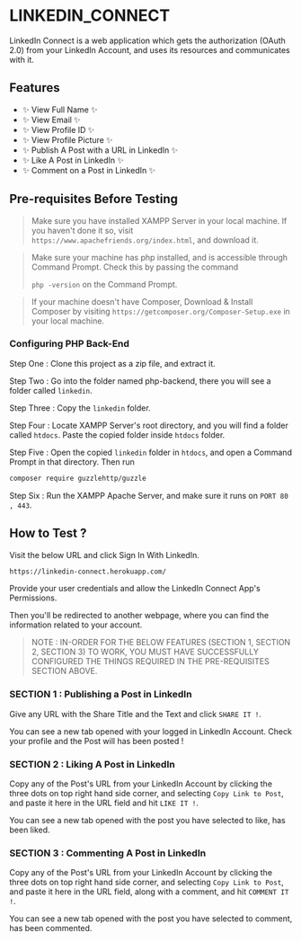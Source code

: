 # LINKEDIN_CONNECT

LinkedIn Connect is a web application which gets the authorization (OAuth 2.0) from your LinkedIn Account, and uses its resources and communicates with it.

## Features

- ✨ View Full Name ✨
- ✨ View Email ✨
- ✨ View Profile ID ✨
- ✨ View Profile Picture ✨
- ✨ Publish A Post with a URL in LinkedIn ✨
- ✨ Like A Post in LinkedIn ✨
- ✨ Comment on a Post in LinkedIn ✨

## Pre-requisites Before Testing

> Make sure you have installed XAMPP Server in your local machine. If you haven't done it so, visit ```https://www.apachefriends.org/index.html```, and download it.

> Make sure your machine has php installed, and is accessible through Command Prompt. Check this by passing the command
> 
> ```php -version``` on the Command Prompt.

> If your machine doesn't have Composer, Download & Install Composer by visiting ```https://getcomposer.org/Composer-Setup.exe``` in your local machine.

### Configuring PHP Back-End

Step One : Clone this project as a zip file, and extract it.

Step Two : Go into the folder named php-backend, there you will see a folder called ```linkedin```.

Step Three : Copy the ```linkedin``` folder.

Step Four : Locate XAMPP Server's root directory, and you will find a folder called ```htdocs```. Paste the copied folder inside ```htdocs``` folder.

Step Five : Open the copied ```linkedin``` folder in ```htdocs```, and open a Command Prompt in that directory. Then run
```sh
composer require guzzlehttp/guzzle
```

Step Six : Run the XAMPP Apache Server, and make sure it runs on ```PORT 80 , 443```.


## How to Test ?

Visit the below URL and click Sign In With LinkedIn.
```sh
https://linkedin-connect.herokuapp.com/
```

Provide your user credentials and allow the LinkedIn Connect App's Permissions.

Then you'll be redirected to another webpage, where you can find the information related to your account.

> NOTE : IN-ORDER FOR THE BELOW FEATURES (SECTION 1, SECTION 2, SECTION 3) TO WORK, YOU MUST HAVE SUCCESSFULLY CONFIGURED THE THINGS REQUIRED IN THE PRE-REQUISITES SECTION ABOVE.

### SECTION 1 : Publishing a Post in LinkedIn

Give any URL with the Share Title and the Text and click ```SHARE IT !```.

You can see a new tab opened with your logged in LinkedIn Account. Check your profile and the Post will has been posted !

### SECTION 2 : Liking A Post in LinkedIn

Copy any of the Post's URL from your LinkedIn Account by clicking the three dots on top right hand side corner, and selecting ```Copy Link to Post```,
and paste it here in the URL field and hit ```LIKE IT !```.

You can see a new tab opened with the post you have selected to like, has been liked.


### SECTION 3 : Commenting A Post in LinkedIn

Copy any of the Post's URL from your LinkedIn Account by clicking the three dots on top right hand side corner, and selecting ```Copy Link to Post```,
and paste it here in the URL field, along with a comment, and hit ```COMMENT IT !```.

You can see a new tab opened with the post you have selected to comment, has been commented.



